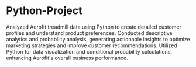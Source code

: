 # Python-Project
Analyzed Aerofit treadmill data using Python to create detailed customer profiles and understand product preferences. Conducted descriptive analytics and probability analysis, generating actionable insights to optimize marketing strategies and improve customer recommendations. Utilized Python for data visualization and conditional probability calculations, enhancing Aerofit's overall business performance.
